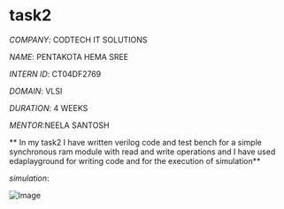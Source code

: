# task2

*COMPANY*: CODTECH IT SOLUTIONS

*NAME*: PENTAKOTA HEMA SREE

*INTERN ID*: CT04DF2769

*DOMAIN*: VLSI

*DURATION*: 4 WEEKS 

*MENTOR*:NEELA SANTOSH

** In my task2 I have  written verilog code and test bench for a simple synchronous ram module with read and write operations and I have used edaplayground for writing code and for the execution of simulation**

*simulation*:

![Image](https://github.com/user-attachments/assets/7dc0ba7e-de77-455f-b19f-d1e7e2686529)


